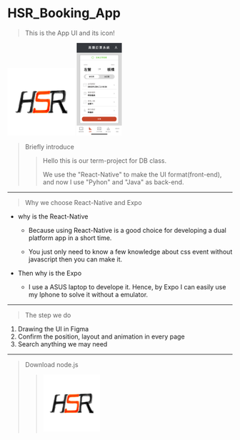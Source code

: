 ﻿# HSR_Booking_App
>This is the App UI and its icon!
<div flex-direction=column>
 <img src="https://github.com/weiawesome/HSR_Booking_App/blob/main/Result_img/icon.png" width=30% margin-left=5%>
 <img src="https://github.com/weiawesome/HSR_Booking_App/blob/main/Result_img/UI.jpg" width=20% margin-left=25%>
</div>

>Briefly introduce
>>Hello this is our term-project for DB class.
>>
>>We use the "React-Native" to make the UI format(front-end), and now I use "Pyhon" and "Java" as back-end.

---
>Why we choose React-Native and Expo

 * why is the React-Native
    * Because using React-Native is a good choice for developing a dual platform app in a short time.

    * You just only need to know a few knowledge about css event without javascript then you can make it.

 * Then why is the Expo
 
    * I use a ASUS laptop to develope it. Hence, by Expo I can easily use my Iphone to solve it without a emulator.

---
>The step we do

1. Drawing the UI in Figma
2. Confirm the position, layout and animation in every page
3. Search anything we may need

---
>Download node.js
>><img src="https://github.com/weiawesome/HSR_Booking_App/blob/main/Result_img/icon.png" width=30% margin-left=5%>
